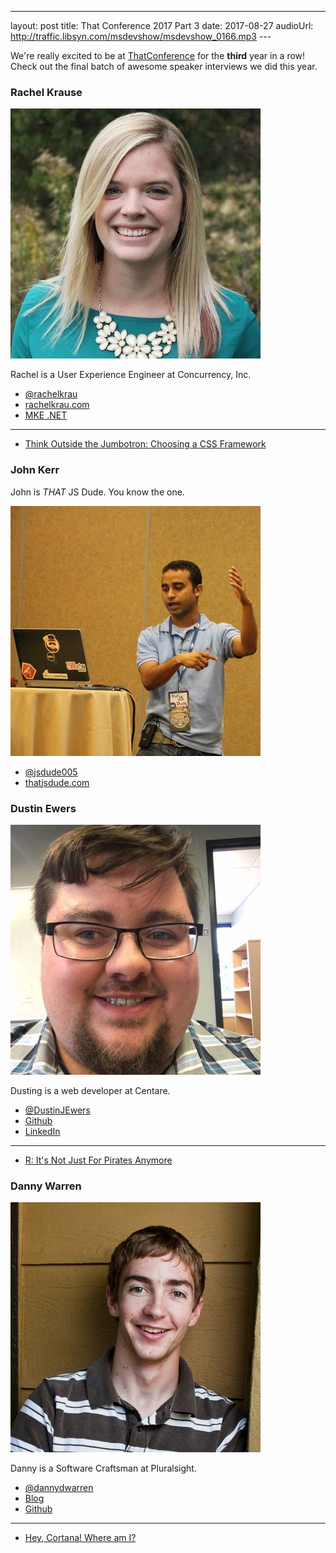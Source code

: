 ---
layout: post
title: That Conference 2017 Part 3
date: 2017-08-27
audioUrl: http://traffic.libsyn.com/msdevshow/msdevshow_0166.mp3
--- 

We're really excited to be at [ThatConference](https://www.thatconference.com/) for the **third** year in a row! Check out the final batch of awesome speaker interviews we did this year.

### Rachel Krause

![Rachel Krause](rachel.jpg)

Rachel is a User Experience Engineer at Concurrency, Inc.

 - [@rachelkrau](https://twitter.com/rachelkrau)
 - [rachelkrau.com](http://www.rachelkrau.com/)
 - [MKE .NET](http://www.mkedotnet.com/)

------------------------------

 - [Think Outside the Jumbotron: Choosing a CSS Framework](https://www.thatconference.com/Sessions/Session/11125)

### John Kerr

John is *THAT* JS Dude. You know the one.

![John Kerr](john.jpg)

 - [@jsdude005](https://twitter.com/jsdude005)
 - [thatjsdude.com](http://www.thatjsdude.com/)

### Dustin Ewers

![Dusting Ewers](dustin.jpg)

Dusting is a web developer at Centare.

 - [@DustinJEwers](https://twitter.com/DustinJEwers)
 - [Github](https://github.com/DustinEwers)
 - [LinkedIn](https://www.linkedin.com/in/dustinewers/)

 ---------------------------

 - [R: It's Not Just For Pirates Anymore](https://www.thatconference.com/Sessions/Session/10957)

### Danny Warren

![Danny Warren](danny.jpg)

Danny is a Software Craftsman at Pluralsight.

 - [@dannydwarren](https://twitter.com/dannydwarren)
 - [Blog](https://dannydwarren.github.io/)
 - [Github](https://github.com/dannydwarren)

 ---------------------------

 - [Hey, Cortana! Where am I?](https://www.thatconference.com/Sessions/Session/6989)